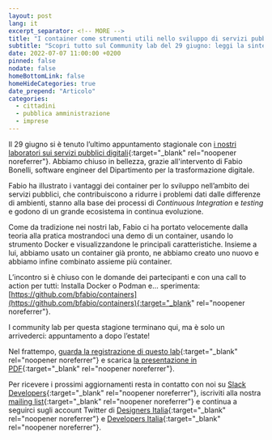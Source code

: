 ```yaml
---
layout: post
lang: it
excerpt_separator: <!-- MORE -->
title: "I container come strumenti utili nello sviluppo di servizi pubblici digitali"
subtitle: "Scopri tutto sul Community lab del 29 giugno: leggi la sintesi e guarda il video"
date: 2022-07-07 11:00:00 +0200
pinned: false
nodate: false
homeBottomLink: false
homeHideCategories: true
date_prepend: "Articolo"
categories:
  - cittadini
  - pubblica amministrazione
  - imprese
---
```


<!-- MORE -->
Il 29 giugno si è tenuto l’ultimo appuntamento stagionale con [i nostri laboratori sui servizi pubblici digitali](https://innovazione.gov.it/notizie/articoli/developers-italia-e-designers-italia-le-persone-al-centro-della-community/){:target="_blank" rel="noopener noreferrer"}. Abbiamo chiuso in bellezza, grazie all'intervento di Fabio Bonelli, software engineer del Dipartimento per la trasformazione digitale. 

Fabio ha illustrato i vantaggi dei container per lo sviluppo nell’ambito dei servizi pubblici, che contribuiscono a ridurre i problemi dati dalle differenze di ambienti, stanno alla base dei processi di *Continuous Integration* e *testing* e godono di un grande ecosistema in continua evoluzione.

Come da tradizione nei nostri lab, Fabio ci ha portato velocemente dalla teoria alla pratica mostrandoci una demo di un container, usando lo strumento Docker e visualizzandone le principali caratteristiche. Insieme a lui, abbiamo usato un container già pronto, ne abbiamo creato uno nuovo e abbiamo infine combinato assieme più container.

L’incontro si è chiuso con le domande dei partecipanti e con una call to action per tutti: Installa Docker o Podman e… sperimenta: [https://github.com/bfabio/containers](https://github.com/bfabio/containers){:target="_blank" rel="noopener noreferrer"}.

I community lab per questa stagione terminano qui, ma è solo un arrivederci: appuntamento a dopo l’estate! 

Nel frattempo, [guarda la registrazione di questo lab](https://www.youtube.com/watch?v=SwbP7DA9eR0){:target="_blank" rel="noopener noreferrer"} e scarica [la presentazione in PDF](https://developers.italia.it/assets/images/posts/2022-07-07/290622_Community_lab.pdf){:target="_blank" rel="noopener noreferrer"}.

Per ricevere i prossimi aggiornamenti resta in contatto con noi su [Slack Developers](https://slack.developers.italia.it/){:target="_blank" rel="noopener noreferrer"}, iscriviti alla nostra [mailing list](https://unisciti.designers.italia.it){:target="_blank" rel="noopener noreferrer"} e continua a seguirci sugli account Twitter di [Designers Italia](https://twitter.com/DesignersITA){:target="_blank" rel="noopener noreferrer"} e [Developers Italia](https://twitter.com/developersITA){:target="_blank" rel="noopener noreferrer"}.
